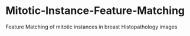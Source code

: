 # Mitotic-Instance-Feature-Matching
Feature Matching of mitotic instances in breast Histopathology images

